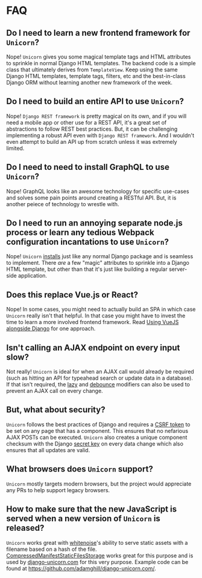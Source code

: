 # FAQ

## Do I need to learn a new frontend framework for `Unicorn`?

Nope! `Unicorn` gives you some magical template tags and HTML attributes to sprinkle in normal Django HTML templates. The backend code is a simple class that ultimately derives from `TemplateView`. Keep using the same Django HTML templates, template tags, filters, etc and the best-in-class Django ORM without learning another new framework of the week.

## Do I need to build an entire API to use `Unicorn`?

Nope! `Django REST framework` is pretty magical on its own, and if you will need a mobile app or other use for a REST API, it's a great set of abstractions to follow REST best practices. But, it can be challenging implementing a robust API even with `Django REST framework`. And I wouldn't even attempt to build an API up from scratch unless it was extremely limited.

## Do I need to need to install GraphQL to use `Unicorn`?

Nope! GraphQL looks like an awesome technology for specific use-cases and solves some pain points around creating a RESTful API. But, it is another peiece of technology to wrestle with.

## Do I need to run an annoying separate node.js process or learn any tedious Webpack configuration incantations to use `Unicorn`?

Nope! `Unicorn` <a href="{% url 'www:documentation' name='installation' %}">installs</a> just like any normal Django package and is seamless to implement. There <em>are</em> a few "magic" attributes to sprinkle into a Django HTML template, but other than that it's just like building a regular server-side application.

## Does this replace Vue.js or React?

Nope! In some cases, you might need to actually build an <span title="single-page application">SPA</span> in which case `Unicorn` really isn't that helpful. In that case you might have to invest the time to learn a more involved frontend framework. Read [Using VueJS alongside Django](https://tkainrad.dev/posts/use-vuejs-with-django/) for one approach.

## Isn't calling an AJAX endpoint on every input slow?

Not really! `Unicorn` is ideal for when an AJAX call would already be required (such as hitting an API for typeahead search or update data in a database). If that isn't required, the [lazy](actions.md#lazy) and [debounce](actions.md#debounce) modifiers can also be used to prevent an AJAX call on every change.

## But, what about security?

`Unicorn` follows the best practices of Django and requires a <a href="https://docs.djangoproject.com/en/stable/ref/csrf/#how-it-works">CSRF token</a> to be set on any page that has a component. This ensures that no nefarious AJAX POSTs can be executed. `Unicorn` also creates a unique component checksum with the Django <a href="https://docs.djangoproject.com/en/stable/ref/settings/#std:setting-SECRET_KEY">secret key</a> on every data change which also ensures that all updates are valid.

## What browsers does `Unicorn` support?

`Unicorn` mostly targets modern browsers, but the project would appreciate any PRs to help support legacy browsers.

## How to make sure that the new JavaScript is served when a new version of `Unicorn` is released?

`Unicorn` works great with <a href="https://whitenoise.evans.io/en/stable/">whitenoise</a>'s ability to serve static assets with a filename based on a hash of the file. <a href="http://whitenoise.evans.io/en/stable/django.html#add-compression-and-caching-support">CompressedManifestStaticFilesStorage</a> works great for this purpose and is used by <a href="https://www.django-unicorn.com/">django-unicorn.com</a> for this very purpose. Example code can be found at <a href="https://github.com/adamghill/django-unicorn.com/blob/cb79932/project/settings.py#L72">https://github.com/adamghill/django-unicorn.com/</a>.
